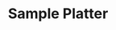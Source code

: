 ---
title: "Sample Platter"
price: "$14.00"
category: "Appetizers"
img: ""
desc: "Chicken strip, finger steaks, onion rings, tatertos;boneless wings"
---